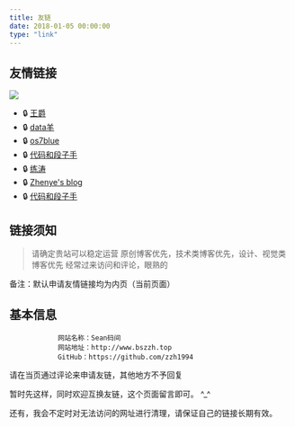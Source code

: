 ```yaml
---
title: 友链
date: 2018-01-05 00:00:00
type: "link"
---
```

## 友情链接

![](https://i.imgur.com/0xER0q0.png)

- :lock: [王爵](https://biezhi.me)
- :lock: [data羊](http://www.datayang.com)
- :lock: [os7blue](https://os7blue.com)
- :lock: [代码和段子手](http://codefun007.xyz)
- :lock: [练涛](https://blog.liantao.me)
- :lock: [Zhenye's blog](http://itzyi.cn)
- :lock: [代码和段子手](http://codefun007.xyz)

## 链接须知

> 请确定贵站可以稳定运营
> 原创博客优先，技术类博客优先，设计、视觉类博客优先
> 经常过来访问和评论，眼熟的

备注：默认申请友情链接均为内页（当前页面）

## 基本信息

                网站名称：Sean码间
                网站地址：http://www.bszzh.top
                GitHub：https://github.com/zzh1994

请在当页通过评论来申请友链，其他地方不予回复

暂时先这样，同时欢迎互换友链，这个页面留言即可。 ^_^

还有，我会不定时对无法访问的网址进行清理，请保证自己的链接长期有效。